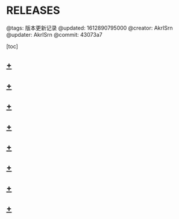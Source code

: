 # RELEASES

@tags: 版本更新记录
@updated: 1612890795000
@creator: AkrISrn
@updater: AkrISrn
@commit: 43073a7

[toc]

## [+](/zh/releases/v1.2.7.md)

## [+](/zh/releases/v1.2.6.md)

## [+](/zh/releases/v1.2.5.md)

## [+](/zh/releases/v1.2.4.md)

## [+](/zh/releases/v1.2.3.md)

## [+](/zh/releases/v1.2.2.md)

## [+](/zh/releases/v1.2.1.md)

## [+](/zh/releases/v1.2.0.md)
